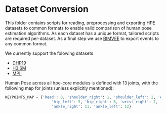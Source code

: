 # Dataset Conversion

This folder contains scripts for reading, preprocessing and exporting HPE datasets to common formats to enable valid comparison of human pose estimation algorithms. As each dataset has a unique format, tailored scripts are required per-dataset. As a final step we use [BIMVEE](https://github.com/event-driven-robotics/bimvee) to export events to any common format. 

We currently support the folowing datasets
* [DHP19](dhp19/README.md)
* [H3.6M](h36m/README.md)
* [MPII](mpii/README.md)

Human Pose across all hpe-core modules is defined with 13 joints, with the following map for joints (unless explicitly mentioned):
```Python
KEYPOINTS_MAP = {'head': 0, 'shoulder_right': 1, 'shoulder_left': 2, 'elbow_right': 3, 'elbow_left': 4,
                     'hip_left': 5, 'hip_right': 6, 'wrist_right': 7, 'wrist_left': 8, 'knee_right': 9, 'knee_left': 10,
                     'ankle_right': 11, 'ankle_left': 12}
```
